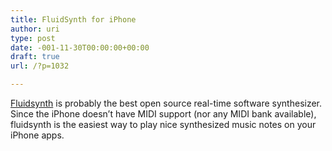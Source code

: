 ```yaml
---
title: FluidSynth for iPhone
author: uri
type: post
date: -001-11-30T00:00:00+00:00
draft: true
url: /?p=1032

---
```

[Fluidsynth][1] is probably the best open source real-time software synthesizer. Since the iPhone doesn&#8217;t have MIDI support (nor any MIDI bank available), fluidsynth is the easiest way to play nice synthesized music notes on your iPhone apps.

 [1]: https://sourceforge.net/apps/trac/fluidsynth/